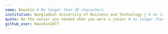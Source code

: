 ```yaml
---
name: Nowshin # No longer than 28 characters
institution: Bangladesh University of Business and Technology 🚩 # no longer than 58 characters
quote: Be the senior you needed when you were a junior # no longer than 100 characters, avoid using quotes(") to guarantee the format remains the same.
github_user: Nowshin1077
---
```

